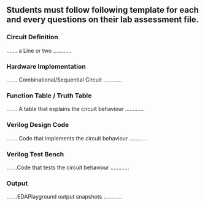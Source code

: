 ## Students must follow following template for each and every questions on their lab assessment file.

### Circuit Definition
....... a Line or two ............

### Hardware Implementation
....... Combinational/Sequential Circuit ............

### Function Table / Truth Table
....... A table that explains the circuit behaviour ............

### Verilog Design Code
....... Code that implements the circuit behaviour ............

### Verilog Test Bench
.......Code that tests the circuit behaviour ............

### Output
.......EDAPlayground output snapshots ............
